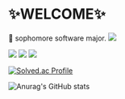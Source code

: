 # ✨WELCOME✨
🌱 sophomore software major. <img src="https://img.shields.io/badge/-F3F5F5?style=flat&logo=c&logoColor=000000"/></a>

<img src="https://img.shields.io/badge/C-F3F5F5?style=flat&logo=c&logoColor=000000"/></a>
<img src="https://img.shields.io/badge/C++-F3F5F5?style=flat&logo=cplusplus&logoColor=000000"/></a>
<img src="https://img.shields.io/badge/Python-F3F5F5?style=flat&logo=python&logoColor=000000"/></a>

[![Solved.ac Profile](http://mazassumnida.wtf/api/v2/generate_badge?boj=dlwlgh0111)](https://solved.ac/dlwlgh0111/)

![Anurag's GitHub stats](https://github-readme-stats.vercel.app/api?username=JihoLeec&show_icons=true&theme=dark)
